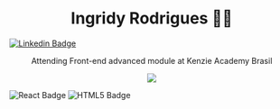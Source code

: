 <h1 align='center'>
  Ingridy Rodrigues 👩‍💻
</h1>

[![Linkedin Badge](https://img.shields.io/badge/-Ingridy%20Rodrigues-0073e6?style=flat-square&logo=Linkedin&logoColor=white&link=https://www.linkedin.com/in/ingridyrodriguesf/)](https://www.linkedin.com/in/ingridyrodriguesf/)

<section align='center'>
  
  <p>
    Attending Front-end advanced module at Kenzie Academy Brasil
  </p>

  <div>
    <img heigth="160em" src="https://github-readme-stats.vercel.app/api?username=ingridyr&show_icons=true&theme=radical&include_all_commits=true&count_private=true">
  </div>
  
</section>

![React Badge](https://img.shields.io/badge/React-20232A?style=for-the-badge&logo=react&logoColor=61DAFB)
![HTML5 Badge](https://img.shields.io/badge/HTML5-E34F26?style=for-the-badge&logo=html5&logoColor=white)
